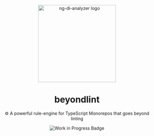 <p align="center">
  <img src="https://github.com/user-attachments/assets/949996fa-2bf9-4c71-9b0c-a11e488a228d" alt="ng-di-analyzer logo" width="250" height="250" />
</p>

<h1 align="center">beyondlint</h1>

<p align="center">
  ⚙️ A powerful rule-engine for TypeScript Monorepos that goes beyond linting
</p>

<p align="center">
  <img src="https://img.shields.io/badge/status-work%20in%20progress-orange?style=for-the-badge" alt="Work in Progress Badge" />
</p>
